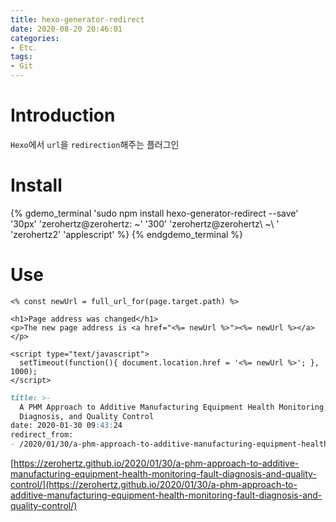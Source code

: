 ```yaml
---
title: hexo-generator-redirect
date: 2020-08-20 20:46:01
categories:
- Etc.
tags:
- Git
---
```

# Introduction

`Hexo`에서 `url`을 `redirection`해주는 플러그인

# Install

{% gdemo_terminal 'sudo npm install hexo-generator-redirect --save' '30px' 'zerohertz@zerohertz: ~' '300' 'zerohertz@zerohertz\ ~\ ' 'zerohertz2' 'applescript' %}
{% endgdemo_terminal %}

<!-- More -->

# Use

~~~ejs /layout/redirect.ejs
<% const newUrl = full_url_for(page.target.path) %>

<h1>Page address was changed</h1>
<p>The new page address is <a href="<%= newUrl %>"><%= newUrl %></a></p>

<script type="text/javascript">
  setTimeout(function(){ document.location.href = '<%= newUrl %>'; }, 1000);
</script>
~~~

~~~md example.md
title: >-
  A PHM Approach to Additive Manufacturing Equipment Health Monitoring, Fault
  Diagnosis, and Quality Control
date: 2020-01-30 09:43:24
redirect_from:
- /2020/01/30/a-phm-approach-to-additive-manufacturing-equipment-health-monitoring-fault-diagnosis-and-quality-control/
~~~

[https://zerohertz.github.io/2020/01/30/a-phm-approach-to-additive-manufacturing-equipment-health-monitoring-fault-diagnosis-and-quality-control/](https://zerohertz.github.io/2020/01/30/a-phm-approach-to-additive-manufacturing-equipment-health-monitoring-fault-diagnosis-and-quality-control/)